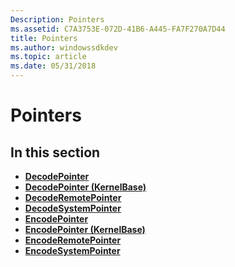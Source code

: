 ```yaml
---
Description: Pointers
ms.assetid: C7A3753E-072D-41B6-A445-FA7F270A7D44
title: Pointers
ms.author: windowssdkdev
ms.topic: article
ms.date: 05/31/2018
---
```


# Pointers

## In this section

-   [**DecodePointer**](https://msdn.microsoft.com/en-us/library/Bb432242(v=VS.85).aspx)
-   [**DecodePointer (KernelBase)**](https://msdn.microsoft.com/en-us/library/Ee388304(v=VS.85).aspx)
-   [**DecodeRemotePointer**](https://msdn.microsoft.com/en-us/library/Dn877133(v=VS.85).aspx)
-   [**DecodeSystemPointer**](https://msdn.microsoft.com/en-us/library/Bb432243(v=VS.85).aspx)
-   [**EncodePointer**](https://msdn.microsoft.com/en-us/library/Bb432254(v=VS.85).aspx)
-   [**EncodePointer (KernelBase)**](https://msdn.microsoft.com/en-us/library/Ee388305(v=VS.85).aspx)
-   [**EncodeRemotePointer**](https://msdn.microsoft.com/en-us/library/Dn877135(v=VS.85).aspx)
-   [**EncodeSystemPointer**](https://msdn.microsoft.com/en-us/library/Bb432255(v=VS.85).aspx)

 

 



